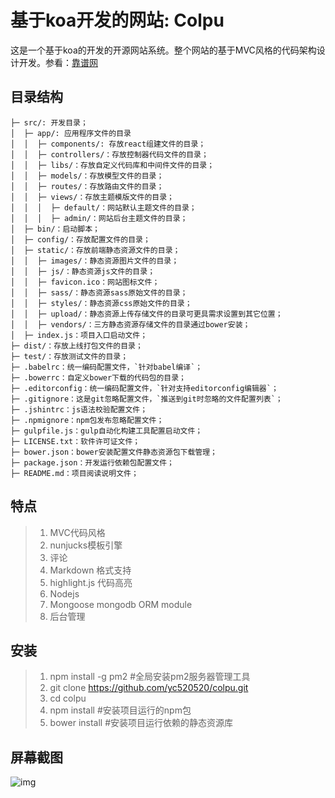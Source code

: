 # 基于koa开发的网站: Colpu
这是一个基于koa的开发的开源网站系统。整个网站的基于MVC风格的代码架构设计开发。参看：[靠谱网](http://www.colpu.com)

## 目录结构
```
├─ src/: 开发目录；
│  ├─ app/: 应用程序文件的目录
│  │  ├─ components/: 存放react组建文件的目录；
│  │  ├─ controllers/：存放控制器代码文件的目录；
│  │  ├─ libs/：存放自定义代码库和中间件文件的目录；
│  │  ├─ models/：存放模型文件的目录；
│  │  ├─ routes/：存放路由文件的目录；
│  │  ├─ views/：存放主题模版文件的目录；
│  │  │  ├─ default/：网站默认主题文件的目录；
│  │  │  ├─ admin/：网站后台主题文件的目录；
│  ├─ bin/：启动脚本；
│  ├─ config/：存放配置文件的目录；
│  ├─ static/：存放前端静态资源文件的目录；
│  │  ├─ images/：静态资源图片文件的目录；
│  │  ├─ js/：静态资源js文件的目录；
│  │  ├─ favicon.ico：网站图标文件；
│  │  ├─ sass/：静态资源sass原始文件的目录；
│  │  ├─ styles/：静态资源css原始文件的目录；
│  │  ├─ upload/：静态资源上传存储文件的目录可更具需求设置到其它位置；
│  │  ├─ vendors/：三方静态资源存储文件的目录通过bower安装；
│  ├─ index.js：项目入口启动文件；
├─ dist/：存放上线打包文件的目录；
├─ test/：存放测试文件的目录；
├─ .babelrc：统一编码配置文件，`针对babel编译`；
├─ .bowerrc：自定义bower下载的代码包的目录；
├─ .editorconfig：统一编码配置文件，`针对支持editorconfig编辑器`；
├─ .gitignore：这是git忽略配置文件，`推送到git时忽略的文件配置列表`；
├─ .jshintrc：js语法校验配置文件；
├─ .npmignore：npm包发布忽略配置文件；
├─ gulpfile.js：gulp自动化构建工具配置启动文件；
├─ LICENSE.txt：软件许可证文件；
├─ bower.json：bower安装配置文件静态资源包下载管理；
├─ package.json：开发运行依赖包配置文件；
├─ README.md：项目阅读说明文件；
```

## 特点
> 1. MVC代码风格
> 2. nunjucks模板引擎
> 3. 评论
> 4. Markdown 格式支持
> 5. highlight.js 代码高亮
> 6. Nodejs
> 7. Mongoose mongodb ORM module
> 8. 后台管理

## 安装
> 1. npm install -g pm2 #全局安装pm2服务器管理工具
> 2. git clone https://github.com/yc520520/colpu.git
> 3. cd colpu
> 4. npm install #安装项目运行的npm包
> 5. bower install #安装项目运行依赖的静态资源库

## 屏幕截图
![img](https://avatars3.githubusercontent.com/u/2937870?v=3&s=460)
